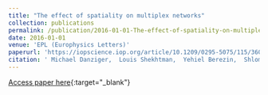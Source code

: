 ```yaml
---
title: "The effect of spatiality on multiplex networks"
collection: publications
permalink: /publication/2016-01-01-The-effect-of-spatiality-on-multiplex-networks
date: 2016-01-01
venue: 'EPL (Europhysics Letters)'
paperurl: 'https://iopscience.iop.org/article/10.1209/0295-5075/115/36002/meta?casa_token=GPv7zCcogDsAAAAA:3p9hATHx2XI2sZNrueJ88JfIPV2y19VE0K0kKbdbXbF-n6y2nziHEUhKGEgFWkhe25VFyQH9fWxmXzyf1Fg'
citation: ' Michael Danziger,  Louis Shekhtman,  Yehiel Berezin,  Shlomo Havlin, &quot;The effect of spatiality on multiplex networks.&quot; EPL (Europhysics Letters), 2016.'
---
```

[Access paper here](https://iopscience.iop.org/article/10.1209/0295-5075/115/36002/meta?casa_token=GPv7zCcogDsAAAAA:3p9hATHx2XI2sZNrueJ88JfIPV2y19VE0K0kKbdbXbF-n6y2nziHEUhKGEgFWkhe25VFyQH9fWxmXzyf1Fg){:target="_blank"}
